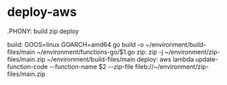# deploy-aws


.PHONY: build zip deploy

build: 
    GOOS=linux GOARCH=amd64 go build -o ~/environment/build-files/main ~/environment/functions-go/$1.go
zip:
    zip -j ~/environment/zip-files/main.zip ~/environment/build-files/main
deploy: 
    aws lambda update-function-code --function-name $2 --zip-file fileb://~/environment/zip-files/main.zip
